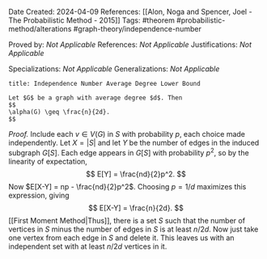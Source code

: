 Date Created: 2024-04-09
References: [[Alon, Noga and Spencer, Joel - The Probabilistic Method - 2015]]
Tags: #theorem #probabilistic-method/alterations #graph-theory/independence-number 

Proved by: <i>Not Applicable</i>
References: <i>Not Applicable</i>
Justifications: <i>Not Applicable</i>

Specializations: <i>Not Applicable</i>
Generalizations: <i>Not Applicable</i>

```ad-theorem
title: Independence Number Average Degree Lower Bound

Let $G$ be a graph with average degree $d$. Then
$$
\alpha(G) \geq \frac{n}{2d}.
$$

```

<i>Proof.</i> Include each $v\in V(G)$ in $S$ with probability $p$, each choice made independently. Let $X = |S|$ and let $Y$ be the number of edges in the induced subgraph $G[S]$. Each edge appears in $G[S]$ with probability $p^2$, so by the linearity of expectation,
$$
E[Y] = \frac{nd}{2}p^2.
$$
Now $E[X-Y] = np - \frac{nd}{2}p^2$. Choosing $p = 1/d$ maximizes this expression, giving
$$
E[X-Y] = \frac{n}{2d}.
$$
[[First Moment Method|Thus]], there is a set $S$ such that the number of vertices in $S$ minus the number of edges in $S$ is at least $n/2d$. Now just take one vertex from each edge in $S$ and delete it. This leaves us with an independent set with at least $n/2d$ vertices in it.